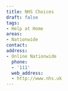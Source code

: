 ```yaml
---
title: NHS Choices
draft: false
tags:
- Help at Home
areas:
- Nationwide
contact:
address:
- Online Nationwide
  phone:
  - '111'
  web_address:
  - http://www.nhs.uk
---
```



